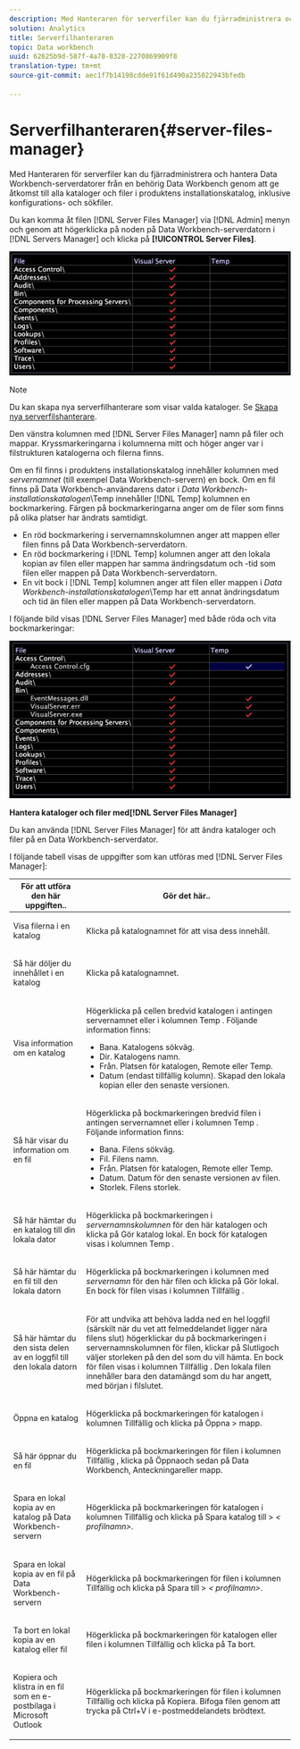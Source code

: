 ```yaml
---
description: Med Hanteraren för serverfiler kan du fjärradministrera och hantera Data Workbench-serverdatorer från en behörig Data Workbench genom att ge åtkomst till alla kataloger och filer i produktens installationskatalog, inklusive konfigurations- och sökfiler.
solution: Analytics
title: Serverfilhanteraren
topic: Data workbench
uuid: 62625b9d-587f-4a78-8328-2270869909f8
translation-type: tm+mt
source-git-commit: aec1f7b14198cdde91f61d490a235022943bfedb

---
```



# Serverfilhanteraren{#server-files-manager}

Med Hanteraren för serverfiler kan du fjärradministrera och hantera Data Workbench-serverdatorer från en behörig Data Workbench genom att ge åtkomst till alla kataloger och filer i produktens installationskatalog, inklusive konfigurations- och sökfiler.

Du kan komma åt filen [!DNL Server Files Manager] via [!DNL Admin] menyn och genom att högerklicka på noden på Data Workbench-serverdatorn i [!DNL Servers Manager] och klicka på **[!UICONTROL Server Files]**.

![](assets/vis_FileManager.png)

>[!NOTE]
>
>Du kan skapa nya serverfilhanterare som visar valda kataloger. Se [Skapa nya serverfilshanterare](../../../home/c-get-started/c-intf-anlys-ftrs/c-cstm-prof-files-mgrs/c-new-svr-files-mgrs.md#concept-6e8f63273109443699a8f61b1a2ea816).

Den vänstra kolumnen med [!DNL Server Files Manager] namn på filer och mappar. Kryssmarkeringarna i kolumnerna mitt och höger anger var i filstrukturen katalogerna och filerna finns.

Om en fil finns i produktens installationskatalog innehåller kolumnen med *servernamnet* (till exempel Data Workbench-servern) en bock. Om en fil finns på Data Workbench-användarens dator i *Data Workbench-installationskatalogen*\Temp innehåller [!DNL Temp] kolumnen en bockmarkering. Färgen på bockmarkeringarna anger om de filer som finns på olika platser har ändrats samtidigt.

* En röd bockmarkering i servernamnskolumnen anger att mappen eller filen finns på Data Workbench-serverdatorn.
* En röd bockmarkering i [!DNL Temp] kolumnen anger att den lokala kopian av filen eller mappen har samma ändringsdatum och -tid som filen eller mappen på Data Workbench-serverdatorn.
* En vit bock i [!DNL Temp] kolumnen anger att filen eller mappen i *Data Workbench-installationskatalogen*\Temp har ett annat ändringsdatum och tid än filen eller mappen på Data Workbench-serverdatorn.

I följande bild visas [!DNL Server Files Manager] med både röda och vita bockmarkeringar:

![](assets/vis_FileManager_RedWhiteChecks.png)

**Hantera kataloger och filer med[!DNL Server Files Manager]**

Du kan använda [!DNL Server Files Manager] för att ändra kataloger och filer på en Data Workbench-serverdator.

I följande tabell visas de uppgifter som kan utföras med [!DNL Server Files Manager]:

<table id="table_D217AE5A878542EC8B604812A61819C3"> 
 <thead> 
  <tr> 
   <th colname="col1" class="entry"> För att utföra den här uppgiften.. </th> 
   <th colname="col2" class="entry"> Gör det här.. </th> 
  </tr> 
 </thead>
 <tbody> 
  <tr> 
   <td colname="col1"> <p>Visa filerna i en katalog </p> </td> 
   <td colname="col2"> <p>Klicka på katalognamnet för att visa dess innehåll. </p> </td> 
  </tr> 
  <tr> 
   <td colname="col1"> <p>Så här döljer du innehållet i en katalog </p> </td> 
   <td colname="col2"> <p>Klicka på katalognamnet. </p> </td> 
  </tr> 
  <tr> 
   <td colname="col1"> <p>Visa information om en katalog </p> </td> 
   <td colname="col2"> <p>Högerklicka på cellen bredvid katalogen i antingen servernamnet eller i <span class="wintitle"> kolumnen Temp</span> . Följande information finns: </p> 
    <ul id="ul_2DA5C8D0E95F4BCC8F7E25D05F00EB02"> 
     <li id="li_3FDECC14D62543B183C3509C338DF432">Bana. Katalogens sökväg. </li> 
     <li id="li_9CF3989FD9E2427995F070E043FAD02C">Dir. Katalogens namn. </li> 
     <li id="li_68AAA11907404D0BBF407ECD7CA2E467">Från. Platsen för katalogen, Remote eller Temp. </li> 
     <li id="li_CB4AEEC89E424868B758465EC0B701B5">Datum (endast tillfällig kolumn). Skapad den lokala kopian eller den senaste versionen. </li> 
    </ul> </td> 
  </tr> 
  <tr> 
   <td colname="col1"> <p>Så här visar du information om en fil </p> </td> 
   <td colname="col2"> <p>Högerklicka på bockmarkeringen bredvid filen i antingen servernamnet eller i kolumnen <span class="wintitle"> Temp</span> . Följande information finns: </p> <p> 
     <ul id="ul_C4E6CB86D1774D739B5ECF48AF8DB628"> 
      <li id="li_7A6D39CF8C064FDDAB87F8D4E50FA832">Bana. Filens sökväg. </li> 
      <li id="li_9C735B6F0A2541F1992B845359C3685A">Fil. Filens namn. </li> 
      <li id="li_3EB903E4F4C44A6093732C588F0125EF">Från. Platsen för katalogen, Remote eller Temp. </li> 
      <li id="li_C1FED4F98F854D5892DBAD9F9E1D47B8">Datum. Datum för den senaste versionen av filen. </li> 
      <li id="li_7477C727C62F4406BB2026063E41F2AE">Storlek. Filens storlek. </li> 
     </ul> </p> </td> 
  </tr> 
  <tr> 
   <td colname="col1"> <p>Så här hämtar du en katalog till din lokala dator </p> </td> 
   <td colname="col2"> <p>Högerklicka på bockmarkeringen i <i>servernamnskolumnen</i> för den här katalogen och klicka på <span class="uicontrol"> Gör katalog lokal</span>. En bock för katalogen visas i kolumnen <span class="wintitle"> Temp</span> . </p> </td> 
  </tr> 
  <tr> 
   <td colname="col1"> <p>Så här hämtar du en fil till den lokala datorn </p> </td> 
   <td colname="col2"> <p>Högerklicka på bockmarkeringen i kolumnen med <i>servernamn</i> för den här filen och klicka på <span class="uicontrol"> Gör lokal</span>. En bock för filen visas i kolumnen <span class="wintitle"> Tillfällig</span> . </p> </td> 
  </tr> 
  <tr> 
   <td colname="col1"> <p>Så här hämtar du den sista delen av en loggfil till den lokala datorn </p> </td> 
   <td colname="col2"> <p>För att undvika att behöva ladda ned en hel loggfil (särskilt när du vet att felmeddelandet ligger nära filens slut) högerklickar du på bockmarkeringen i servernamnskolumnen för filen, klickar på <span class="uicontrol"> Slutlig</span>och väljer storleken på den del som du vill hämta. En bock för filen visas i kolumnen <span class="wintitle"> Tillfällig</span> . Den lokala filen innehåller bara den datamängd som du har angett, med början i filslutet. </p> </td> 
  </tr> 
  <tr> 
   <td colname="col1"> <p>Öppna en katalog </p> </td> 
   <td colname="col2"> <p>Högerklicka på bockmarkeringen för katalogen i kolumnen <span class="wintitle"> Tillfällig</span> och klicka på <span class="uicontrol"> Öppna</span> &gt; <span class="uicontrol"> mapp</span>. </p> </td> 
  </tr> 
  <tr> 
   <td colname="col1"> <p>Så här öppnar du en fil </p> </td> 
   <td colname="col2"> <p>Högerklicka på bockmarkeringen för filen i kolumnen <span class="wintitle"> Tillfällig</span> , klicka på <span class="uicontrol"> Öppna</span>och sedan på <span class="uicontrol"> Data Workbench</span>, <span class="uicontrol"> Anteckningar</span>eller <span class="uicontrol"> mapp</span>. </p> </td> 
  </tr> 
  <tr> 
   <td colname="col1"> <p>Spara en lokal kopia av en katalog på Data Workbench-servern </p> </td> 
   <td colname="col2"> <p>Högerklicka på bockmarkeringen för katalogen i kolumnen <span class="wintitle"> Tillfällig</span> och klicka på <span class="uicontrol"> Spara katalog till</span> &gt; <i>&lt;<span class="uicontrol"> profilnamn</span>&gt;</i>. </p> </td> 
  </tr> 
  <tr> 
   <td colname="col1"> <p>Spara en lokal kopia av en fil på Data Workbench-servern </p> </td> 
   <td colname="col2"> <p>Högerklicka på bockmarkeringen för filen i kolumnen <span class="wintitle"> Tillfällig</span> och klicka på <span class="uicontrol"> Spara till</span> &gt; <i>&lt;<span class="uicontrol"> profilnamn</span>&gt;</i>. </p> </td> 
  </tr> 
  <tr> 
   <td colname="col1"> <p>Ta bort en lokal kopia av en katalog eller fil </p> </td> 
   <td colname="col2"> <p>Högerklicka på bockmarkeringen för katalogen eller filen i kolumnen <span class="wintitle"> Tillfällig</span> och klicka på <span class="uicontrol"> Ta bort</span>. </p> </td> 
  </tr> 
  <tr> 
   <td colname="col1"> <p>Kopiera och klistra in en fil som en e-postbilaga i Microsoft Outlook </p> </td> 
   <td colname="col2"> <p>Högerklicka på bockmarkeringen för filen i kolumnen <span class="wintitle"> Tillfällig</span> och klicka på <span class="uicontrol"> Kopiera</span>. Bifoga filen genom att trycka på Ctrl+V i e-postmeddelandets brödtext. </p> </td> 
  </tr> 
 </tbody> 
</table>

